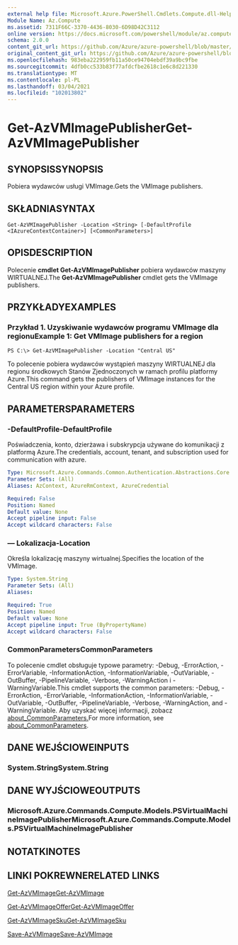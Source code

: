 ```yaml
---
external help file: Microsoft.Azure.PowerShell.Cmdlets.Compute.dll-Help.xml
Module Name: Az.Compute
ms.assetid: 7311F66C-3370-4436-8030-6D98D42C3112
online version: https://docs.microsoft.com/powershell/module/az.compute/get-azvmimagepublisher
schema: 2.0.0
content_git_url: https://github.com/Azure/azure-powershell/blob/master/src/Compute/Compute/help/Get-AzVMImagePublisher.md
original_content_git_url: https://github.com/Azure/azure-powershell/blob/master/src/Compute/Compute/help/Get-AzVMImagePublisher.md
ms.openlocfilehash: 983eba222959fb11a50ce94704ebdf39a9bc9fbe
ms.sourcegitcommit: 4dfb0cc533b83f77afdcfbe2618c1e6c8d221330
ms.translationtype: MT
ms.contentlocale: pl-PL
ms.lasthandoff: 03/04/2021
ms.locfileid: "102013802"
---
```

# <span data-ttu-id="25ce1-101">Get-AzVMImagePublisher</span><span class="sxs-lookup"><span data-stu-id="25ce1-101">Get-AzVMImagePublisher</span></span>

## <span data-ttu-id="25ce1-102">SYNOPSIS</span><span class="sxs-lookup"><span data-stu-id="25ce1-102">SYNOPSIS</span></span>
<span data-ttu-id="25ce1-103">Pobiera wydawców usługi VMImage.</span><span class="sxs-lookup"><span data-stu-id="25ce1-103">Gets the VMImage publishers.</span></span>

## <span data-ttu-id="25ce1-104">SKŁADNIA</span><span class="sxs-lookup"><span data-stu-id="25ce1-104">SYNTAX</span></span>

```
Get-AzVMImagePublisher -Location <String> [-DefaultProfile <IAzureContextContainer>] [<CommonParameters>]
```

## <span data-ttu-id="25ce1-105">OPIS</span><span class="sxs-lookup"><span data-stu-id="25ce1-105">DESCRIPTION</span></span>
<span data-ttu-id="25ce1-106">Polecenie **cmdlet Get-AzVMImagePublisher** pobiera wydawców maszyny WIRTUALNEJ.</span><span class="sxs-lookup"><span data-stu-id="25ce1-106">The **Get-AzVMImagePublisher** cmdlet gets the VMImage publishers.</span></span>

## <span data-ttu-id="25ce1-107">PRZYKŁADY</span><span class="sxs-lookup"><span data-stu-id="25ce1-107">EXAMPLES</span></span>

### <span data-ttu-id="25ce1-108">Przykład 1. Uzyskiwanie wydawców programu VMImage dla regionu</span><span class="sxs-lookup"><span data-stu-id="25ce1-108">Example 1: Get VMImage publishers for a region</span></span>
```
PS C:\> Get-AzVMImagePublisher -Location "Central US"
```

<span data-ttu-id="25ce1-109">To polecenie pobiera wydawców wystąpień maszyny WIRTUALNEJ dla regionu środkowych Stanów Zjednoczonych w ramach profilu platformy Azure.</span><span class="sxs-lookup"><span data-stu-id="25ce1-109">This command gets the publishers of VMImage instances for the Central US region within your Azure profile.</span></span>

## <span data-ttu-id="25ce1-110">PARAMETERS</span><span class="sxs-lookup"><span data-stu-id="25ce1-110">PARAMETERS</span></span>

### <span data-ttu-id="25ce1-111">-DefaultProfile</span><span class="sxs-lookup"><span data-stu-id="25ce1-111">-DefaultProfile</span></span>
<span data-ttu-id="25ce1-112">Poświadczenia, konto, dzierżawa i subskrypcja używane do komunikacji z platformą Azure.</span><span class="sxs-lookup"><span data-stu-id="25ce1-112">The credentials, account, tenant, and subscription used for communication with azure.</span></span>

```yaml
Type: Microsoft.Azure.Commands.Common.Authentication.Abstractions.Core.IAzureContextContainer
Parameter Sets: (All)
Aliases: AzContext, AzureRmContext, AzureCredential

Required: False
Position: Named
Default value: None
Accept pipeline input: False
Accept wildcard characters: False
```

### <span data-ttu-id="25ce1-113">— Lokalizacja</span><span class="sxs-lookup"><span data-stu-id="25ce1-113">-Location</span></span>
<span data-ttu-id="25ce1-114">Określa lokalizację maszyny wirtualnej.</span><span class="sxs-lookup"><span data-stu-id="25ce1-114">Specifies the location of the VMImage.</span></span>

```yaml
Type: System.String
Parameter Sets: (All)
Aliases:

Required: True
Position: Named
Default value: None
Accept pipeline input: True (ByPropertyName)
Accept wildcard characters: False
```

### <span data-ttu-id="25ce1-115">CommonParameters</span><span class="sxs-lookup"><span data-stu-id="25ce1-115">CommonParameters</span></span>
<span data-ttu-id="25ce1-116">To polecenie cmdlet obsługuje typowe parametry: -Debug, -ErrorAction, -ErrorVariable, -InformationAction, -InformationVariable, -OutVariable, -OutBuffer, -PipelineVariable, -Verbose, -WarningAction i -WarningVariable.</span><span class="sxs-lookup"><span data-stu-id="25ce1-116">This cmdlet supports the common parameters: -Debug, -ErrorAction, -ErrorVariable, -InformationAction, -InformationVariable, -OutVariable, -OutBuffer, -PipelineVariable, -Verbose, -WarningAction, and -WarningVariable.</span></span> <span data-ttu-id="25ce1-117">Aby uzyskać więcej informacji, zobacz [about_CommonParameters.](http://go.microsoft.com/fwlink/?LinkID=113216)</span><span class="sxs-lookup"><span data-stu-id="25ce1-117">For more information, see [about_CommonParameters](http://go.microsoft.com/fwlink/?LinkID=113216).</span></span>

## <span data-ttu-id="25ce1-118">DANE WEJŚCIOWE</span><span class="sxs-lookup"><span data-stu-id="25ce1-118">INPUTS</span></span>

### <span data-ttu-id="25ce1-119">System.String</span><span class="sxs-lookup"><span data-stu-id="25ce1-119">System.String</span></span>

## <span data-ttu-id="25ce1-120">DANE WYJŚCIOWE</span><span class="sxs-lookup"><span data-stu-id="25ce1-120">OUTPUTS</span></span>

### <span data-ttu-id="25ce1-121">Microsoft.Azure.Commands.Compute.Models.PSVirtualMachineImagePublisher</span><span class="sxs-lookup"><span data-stu-id="25ce1-121">Microsoft.Azure.Commands.Compute.Models.PSVirtualMachineImagePublisher</span></span>

## <span data-ttu-id="25ce1-122">NOTATKI</span><span class="sxs-lookup"><span data-stu-id="25ce1-122">NOTES</span></span>

## <span data-ttu-id="25ce1-123">LINKI POKREWNE</span><span class="sxs-lookup"><span data-stu-id="25ce1-123">RELATED LINKS</span></span>

[<span data-ttu-id="25ce1-124">Get-AzVMImage</span><span class="sxs-lookup"><span data-stu-id="25ce1-124">Get-AzVMImage</span></span>](./Get-AzVMImage.md)

[<span data-ttu-id="25ce1-125">Get-AzVMImageOffer</span><span class="sxs-lookup"><span data-stu-id="25ce1-125">Get-AzVMImageOffer</span></span>](./Get-AzVMImageOffer.md)

[<span data-ttu-id="25ce1-126">Get-AzVMImageSku</span><span class="sxs-lookup"><span data-stu-id="25ce1-126">Get-AzVMImageSku</span></span>](./Get-AzVMImageSku.md)

[<span data-ttu-id="25ce1-127">Save-AzVMImage</span><span class="sxs-lookup"><span data-stu-id="25ce1-127">Save-AzVMImage</span></span>](./Save-AzVMImage.md)


